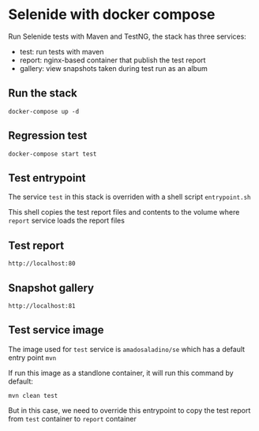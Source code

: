 # Selenide with docker compose

Run Selenide tests with Maven and TestNG, the stack has three services:

- test: run tests with maven
- report: nginx-based container that publish the test report
- gallery: view snapshots taken during test run as an album

## Run the stack

```shell
docker-compose up -d
```

## Regression test

```shell
docker-compose start test
```

## Test entrypoint

The service `test` in this stack is overriden with a shell script `entrypoint.sh`

This shell copies the test report files and contents to the volume where `report` service loads the report files

## Test report

```
http://localhost:80
```

## Snapshot gallery

```
http://localhost:81
```

## Test service image

The image used for `test` service is `amadosaladino/se` which has a default entry point `mvn`

If run this image as a standlone container, it will run this command by default:

```shell
mvn clean test
```

But in this case, we need to override this entrypoint to copy the test report from `test` container to `report` container